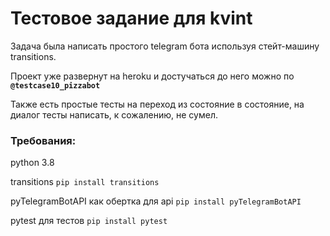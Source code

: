 # Тестовое задание для kvint

Задача была написать простого telegram бота используя стейт-машину transitions.

Проект уже развернут на heroku и достучаться до него можно по **`@testcase10_pizzabot`**

Также есть простые тесты на переход из состояние в состояние, на диалог тесты написать, к сожалению, не сумел.

### Требования:

python 3.8

transitions `pip install transitions`

pyTelegramBotAPI как обертка для api `pip install pyTelegramBotAPI`

pytest для тестов `pip install pytest`


